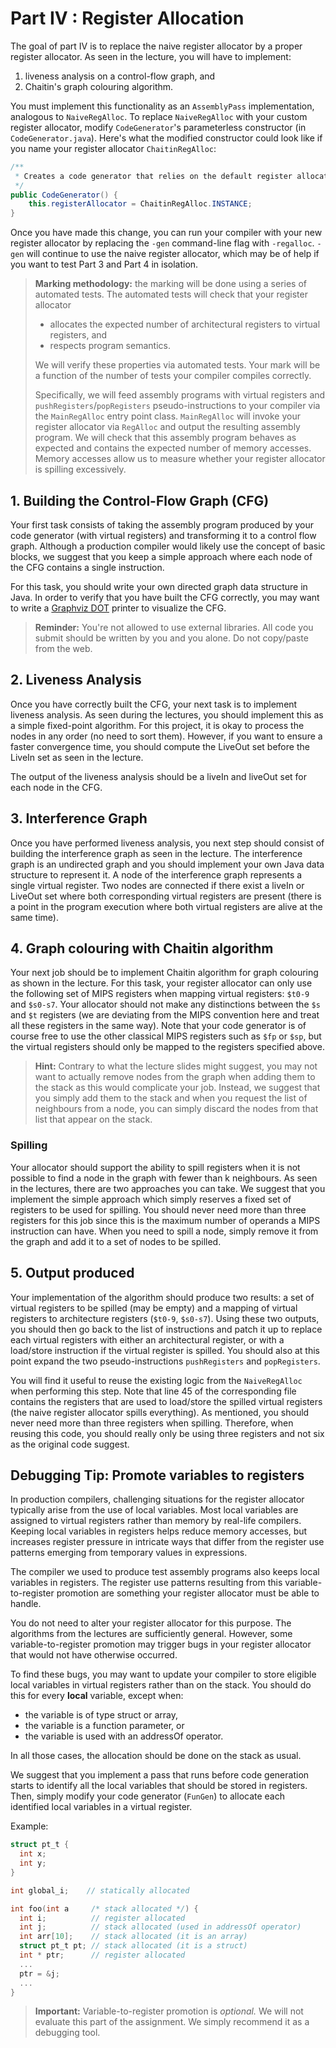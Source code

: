 # Part IV : Register Allocation


The goal of part IV is to replace the naive register allocator by a proper register allocator. 
As seen in the lecture, you will have to implement:
  1. liveness analysis on a control-flow graph, and
  2. Chaitin's graph colouring algorithm.

You must implement this functionality as an `AssemblyPass` implementation, analogous to `NaiveRegAlloc`.
To replace `NaiveRegAlloc` with your custom register allocator, modify `CodeGenerator`'s parameterless constructor
(in `CodeGenerator.java`).
Here's what the modified constructor could look like if you name your register allocator `ChaitinRegAlloc`:
```java
/**
 * Creates a code generator that relies on the default register allocator.
 */
public CodeGenerator() {
    this.registerAllocator = ChaitinRegAlloc.INSTANCE;
}
```

Once you have made this change, you can run your compiler with your new register allocator by replacing the `-gen`
command-line flag with `-regalloc`.
`-gen` will continue to use the naive register allocator, which may be of help if you want to test Part 3
and Part 4 in isolation.

> **Marking methodology:** the marking will be done using a series of automated tests.
> The automated tests will check that your register allocator
> * allocates the expected number of architectural registers to virtual registers, and
> * respects program semantics.
>
> We will verify these properties via automated tests.
> Your mark will be a function of the number of tests your compiler compiles correctly.
>
> Specifically, we will feed assembly programs with virtual registers and `pushRegisters`/`popRegisters`
> pseudo-instructions to your compiler via the `MainRegAlloc` entry point class. `MainRegAlloc` will invoke your register
> allocator via `RegAlloc` and output the resulting assembly program.
> We will check that this assembly program behaves as expected and contains the expected number of memory accesses.
> Memory accesses allow us to measure whether your register allocator is spilling excessively.

## 1. Building the Control-Flow Graph (CFG)

Your first task consists of taking the assembly program produced by your code generator (with virtual registers) and transforming it to a control flow graph.
Although a production compiler would likely use the concept of basic blocks, we suggest that you keep a simple approach where each node of the CFG contains a single instruction.

For this task, you should write your own directed graph data structure in Java.
In order to verify that you have built the CFG correctly, you may want to write a [Graphviz DOT](https://graphviz.org/doc/info/lang.html) printer to visualize the CFG.

> **Reminder:** You're not allowed to use external libraries.
> All code you submit should be written by you and you alone.
> Do not copy/paste from the web.

## 2. Liveness Analysis

Once you have correctly built the CFG, your next task is to implement liveness analysis.
As seen during the lectures, you should implement this as a simple fixed-point algorithm.
For this project, it is okay to process the nodes in any order (no need to sort them).
However, if you want to ensure a faster convergence time, you should compute the LiveOut set before the LiveIn set as seen in the lecture.

The output of the liveness analysis should be a liveIn and liveOut set for each node in the CFG.

## 3. Interference Graph

Once you have performed liveness analysis, you next step should consist of building the interference graph as seen in the lecture.
The interference graph is an undirected graph and you should implement your own Java data structure to represent it.
A node of the interference graph represents a single virtual register.
Two nodes are connected if there exist a liveIn or LiveOut set where both corresponding virtual registers are present (there is a point in the program execution where both virtual registers are alive at the same time).


## 4. Graph colouring with Chaitin algorithm

Your next job should be to implement Chaitin algorithm for graph colouring as shown in the lecture.
For this task, your register allocator can only use the following set of MIPS registers when mapping virtual registers: `$t0-9` and `$s0-s7`.
Your allocator should not make any distinctions between the `$s` and `$t` registers (we are deviating from the MIPS convention here and treat all these registers in the same way).
Note that your code generator is of course free to use the other classical MIPS registers such as `$fp` or `$sp`, but the virtual registers should only be mapped to the registers specified above.

> **Hint:** Contrary to what the lecture slides might suggest, you may not want to actually remove nodes from the graph when adding them to the stack as this would complicate your job.
Instead, we suggest that you simply add them to the stack and when you request the list of neighbours from a node, you can simply discard the nodes from that list that appear on the stack.
 

### Spilling

Your allocator should support the ability to spill registers when it is not possible to find a node in the graph with fewer than k neighbours.
As seen in the lectures, there are two approaches you can take.
We suggest that you implement the simple approach which simply reserves a fixed set of registers to be used for spilling.
You should never need more than three registers for this job since this is the maximum number of operands a MIPS instruction can have.
When you need to spill a node, simply remove it from the graph and add it to a set of nodes to be spilled.

## 5. Output produced

Your implementation of the algorithm should produce two results: a set of virtual registers to be spilled (may be empty) and a mapping of virtual registers to architecture registers (`$t0-9`, `$s0-s7`).
Using these two outputs, you should then go back to the list of instructions and patch it up to replace each virtual registers with either an architectural register, or with a load/store instruction if the virtual register is spilled.
You should also at this point expand the two pseudo-instructions `pushRegisters` and `popRegisters`.

You will find it useful to reuse the existing logic from the `NaiveRegAlloc` when performing this step.
Note that line 45 of the corresponding file contains the registers that are used to load/store the spilled virtual registers (the naive register allocator spills everything).
As mentioned, you should never need more than three registers when spilling.
Therefore, when reusing this code, you should really only be using three registers and not six as the original code suggest.


## Debugging Tip: Promote variables to registers

In production compilers, challenging situations for the register allocator typically arise from the use of local variables.
Most local variables are assigned to virtual registers rather than memory by real-life compilers.
Keeping local variables in registers helps reduce memory accesses, but increases register pressure in intricate ways that differ from the register use patterns emerging from temporary values in expressions.

The compiler we used to produce test assembly programs also keeps local variables in registers.
The register use patterns resulting from this variable-to-register promotion are something your register allocator must be able to handle.

You do not need to alter your register allocator for this purpose.
The algorithms from the lectures are sufficiently general.
However, some variable-to-register promotion may trigger bugs in your register allocator that would not have otherwise occurred.

To find these bugs, you may want to update your compiler to store eligible local variables in virtual registers rather than on the stack.
You should do this for every **local** variable, except when:
* the variable is of type struct or array,
* the variable is a function parameter, or
* the variable is used with an addressOf operator.

In all those cases, the allocation should be done on the stack as usual.

We suggest that you implement a pass that runs before code generation starts to identify all the local variables that should be stored in registers.
Then, simply modify your code generator (`FunGen`) to allocate each identified local variables in a virtual register.

Example:
```c
struct pt_t {
  int x;
  int y;
}

int global_i;    // statically allocated

int foo(int a     /* stack allocated */) {
  int i;          // register allocated
  int j;          // stack allocated (used in addressOf operator)
  int arr[10];    // stack allocated (it is an array)
  struct pt_t pt; // stack allocated (it is a struct)
  int * ptr;      // register allocated
  ...
  ptr = &j;
  ...
}
``` 

> **Important:** Variable-to-register promotion is *optional.* We will not evaluate this part of the assignment. We simply recommend it as a debugging tool.
